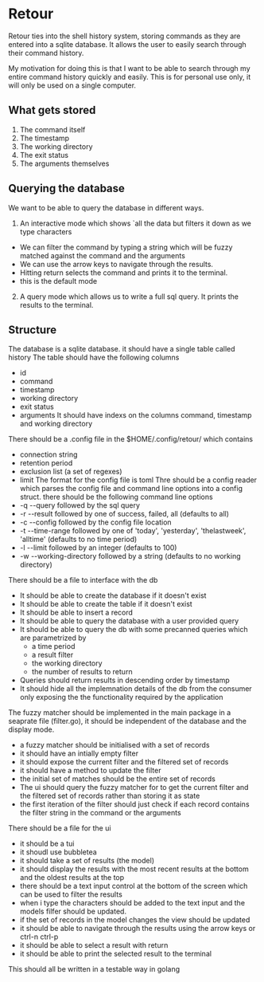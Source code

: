 # Retour

Retour ties into the shell history system, storing commands as they are entered into a sqlite database. It allows the user to easily search through their command history.

My motivation for doing this is that I want to be able to search through my entire command history quickly and easily. This is for personal use only, it will only be used on a single computer.

## What gets stored

1. The command itself
2. The timestamp
3. The working directory
4. The exit status
5. The arguments themselves

## Querying the database
We want to be able to query the database in different ways.

1. An interactive mode which shows `all the data but filters it down as we type characters
  - We can filter the command by typing a string which will be fuzzy matched against the command and the arguments
  - We can use the arrow keys to navigate through the results.
  - Hitting return selects the command and prints it to the terminal.
  - this is the default mode
2. A query mode which allows us to write a full sql query. It prints the results to the terminal.


## Structure
The database is a sqlite database.
it should have a single table called history
The table should have the following columns
- id
- command
- timestamp
- working directory
- exit status
- arguments
It should have indexs on the columns command, timestamp and working directory

There should be a .config file in the $HOME/.config/retour/ which contains 
- connection string
- retention period
- exclusion list (a set of regexes)
- limit
The format for the config file is toml
Thre should be a config reader which parses the config file and command line options into a config struct.
there should be the following command line options
- -q --query followed by the sql query
- -r --result followed by one of success, failed, all (defaults to all)
- -c --config followed by the config file location
- -t --time-range followed by one of 'today', 'yesterday', 'thelastweek', 'alltime' (defaults to no time period)
- -l --limit followed by an integer (defaults to 100)
- -w --working-directory followed by a string (defaults to no working directory)


There should be a file to interface with the db
- It should be able to create the database if it doesn't exist
- It should be able to create the table if it doesn't exist
- It should be able to insert a record
- It should be able to query the database with a user provided query
- It should be able to query the db with some precanned queries which are parametrized by
  - a time period
  - a result filter
  - the working directory
  - the number of results to return
- Queries should return results in descending order by timestamp
- It should hide all the implemnation details of the db from the consumer only exposing the the functionality required by the application


The fuzzy matcher should be implemented in the main package in a seaprate file (filter.go), it should be independent of the database and the display mode.
- a fuzzy matcher should be initialised with a set of records
- it should have an intially empty filter
- it should expose the current filter and the filtered set of records
- it should have a method to update the filter
- the initial set of matches should be the entire set of records
- The ui should query the fuzzy matcher for to get the current filter and the filtered set of records rather than storing it as state
- the first iteration of the filter should just check if each record contains the filter string in the command or the arguments

There should be a file for the ui
- it should be a tui
- it shoudl use bubbletea
- it should take a set of results (the model)
- it should display the results with the most recent results at the bottom and the oldest results at the top
- there should be a text input control at the bottom of the screen which can be used to filter the results
- when i type the characters should be added to the text input and the models filfer should be updated.
- if the set of records in the model changes the view should be updated
- it should be able to navigate through the results using the arrow keys or ctrl-n ctrl-p
- it should be able to select a result with return
- it should be able to print the selected result to the terminal

This should all be written in a testable way in golang